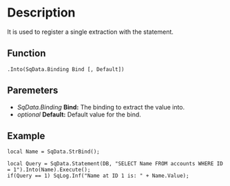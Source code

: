 # Description

It is used to register a single extraction with the statement.

## Function

```squirrel
.Into(SqData.Binding Bind [, Default])
```

## Paremeters

* *SqData.Binding* **Bind:** The binding to extract the value into.
* *optional* **Default:** Default value for the bind.

## Example

```squirrel
local Name = SqData.StrBind();

local Query = SqData.Statement(DB, "SELECT Name FROM accounts WHERE ID = 1").Into(Name).Execute();
if(Query == 1) SqLog.Inf("Name at ID 1 is: " + Name.Value);
```